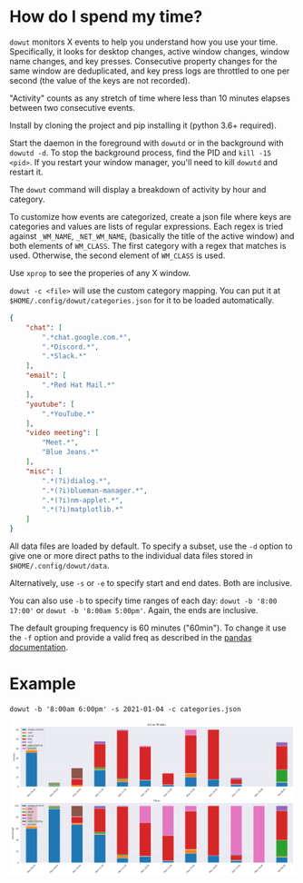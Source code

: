How do I spend my time?
=======================

`dowut` monitors X events to help you understand how you use your time.
Specifically, it looks for desktop changes, active window changes, window name
changes, and key presses. Consecutive property changes for the same window are
deduplicated, and key press logs are throttled to one per second (the value of
the keys are not recorded).

"Activity" counts as any stretch of time where less than 10 minutes elapses
between two consecutive events.

Install by cloning the project and pip installing it (python 3.6+ required).

Start the daemon in the foreground with `dowutd` or in the background with
`dowutd -d`. To stop the background process, find the PID and `kill -15 <pid>`.
If you restart your window manager, you'll need to kill `dowutd` and restart
it.

The `dowut` command will display a breakdown of activity by hour and category.

To customize how events are categorized, create a json file where keys are
categories and values are lists of regular expressions. Each regex is tried
against `_WM_NAME`, `_NET_WM_NAME`, (basically the title of the active window)
and both elements of `WM_CLASS`. The first category with a regex that matches
is used. Otherwise, the second element of `WM_CLASS` is used.

Use `xprop` to see the properies of any X window.

`dowut -c <file>` will use the custom category mapping. You can put it at
`$HOME/.config/dowut/categories.json` for it to be loaded automatically.

```json
{
    "chat": [
        ".*chat.google.com.*",
        ".*Discord.*",
        ".*Slack.*"
    ],
    "email": [
        ".*Red Hat Mail.*"
    ],
    "youtube": [
        ".*YouTube.*"
    ],
    "video meeting": [
        "Meet.*",
        "Blue Jeans.*"
    ],
    "misc": [
        ".*(?i)dialog.*",
        ".*(?i)blueman-manager.*",
        ".*(?i)nm-applet.*",
        ".*(?i)matplotlib.*"
    ]
}
```

All data files are loaded by default. To specify a subset, use the `-d` option
to give one or more direct paths to the individual data files stored in
`$HOME/.config/dowut/data`.

Alternatively, use `-s` or `-e` to specify start and end dates. Both are
inclusive.

You can also use `-b` to specify time ranges of each day: `dowut -b '8:00 17:00'`
or `dowut -b '8:00am 5:00pm'`. Again, the ends are inclusive.

The default grouping frequency is 60 minutes ("60min"). To change it use the
`-f` option and provide a valid freq as described in the [pandas
documentation](https://pandas.pydata.org/pandas-docs/stable/user_guide/timeseries.html#offset-aliases).

Example
=======
```
dowut -b '8:00am 6:00pm' -s 2021-01-04 -c categories.json
```
![Example](https://github.com/csams/dowut/blob/main/activity.png)
